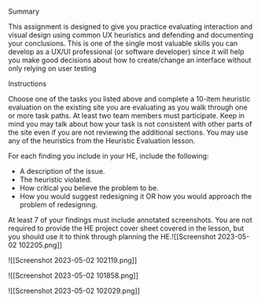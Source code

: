 ---
---



Summary

This assignment is designed to give you practice evaluating interaction and visual design using common UX heuristics and defending and documenting your conclusions. This is one of the single most valuable skills you can develop as a UX/UI professional (or software developer) since it will help you make good decisions about how to create/change an interface without only relying on user testing

Instructions

Choose one of the tasks you listed above and complete a 10-item heuristic evaluation on the existing site you are evaluating as you walk through one or more task paths. At least two team members must participate. Keep in mind you may talk about how your task is not consistent with other parts of the site even if you are not reviewing the additional sections. You may use any of the heuristics from the Heuristic Evaluation lesson.

For each finding you include in your HE, include the following:

-   ﻿﻿A description of the issue.
-   ﻿﻿The heuristic violated.
-   ﻿﻿How critical you believe the problem to be.
-   ﻿﻿How you would suggest redesigning it OR how you would approach the problem of redesigning.

At least 7 of your findings must include annotated screenshots. You are not required to provide the HE project cover sheet covered in the lesson, but you should use it to think through planning the HE.![[Screenshot 2023-05-02 102205.png]]

![[Screenshot 2023-05-02 102119.png]]

![[Screenshot 2023-05-02 101858.png]]

![[Screenshot 2023-05-02 102029.png]]